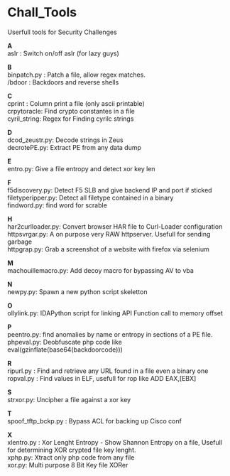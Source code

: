 Chall_Tools
===========

Userfull tools for Security Challenges

<b>A</b><br>
aslr : Switch on/off aslr (for lazy guys)

<b>B</b><br>
binpatch.py : Patch a file, allow regex matches.<br>
/bdoor : Backdoors and reverse shells<br>

<b>C</b><br>
cprint : Column print a file (only ascii printable)<br>
crpytoracle: Find crypto constantes in a file<br>
cyril_string: Regex for Finding cyrilc strings

<b>D</b><br>
dcod_zeustr.py: Decode strings in Zeus <br>
decrotePE.py: Extract PE from any data dump<br>

<b>E</b><br>
entro.py: Give a file entropy and detect xor key len<br>

<b>F</b><br>
f5discovery.py: Detect F5 SLB and give backend IP and port if sticked<br> 
filetyperipper.py: Detect all filetype contained in a binary<br>
findword.py: find word for scrable<br>

<b>H</b><br>
har2curlloader.py: Convert browser HAR file to Curl-Loader configuration <br>
httpsvrgar.py: A on purpose very RAW httpserver. Usefull for sending garbage<br>
httpgrap.py: Grab a screenshot of a website with firefox via selenium

<b>M</b><br>
machouillemacro.py: Add decoy macro for bypassing AV to vba

<b>N</b><br>
newpy.py: Spawn a new python script skeletton

<b>O</b><br>
ollylink.py: IDAPython script for linking API Function call to memory offset

<b>P</b><br>
peentro.py: find anomalies by name or entropy in sections of a PE file.<br>
phpeval.py: Deobfuscate php code like eval(gzinflate(base64(backdoorcode)))

<b>R</b><br>
ripurl.py : Find and retrieve any URL found in a file even a binary one<br>
ropval.py : Find values in ELF, usefull for rop like ADD EAX,[EBX]<br>


<b>S</b><br>
strxor.py: Uncipher a file against  a xor key

<b>T</b><br>
spoof_tftp_bckp.py : Bypass ACL for backing up Cisco conf

<b>X</b><br>
xlentro.py : Xor Lenght Entropy - Show Shannon Entropy on a file, Usefull for determining XOR crypted file key lenght.<br>
xphp.py: Xtract only php code from any  file<br>
xor.py: Multi purpose 8 Bit Key file XORer<br>
